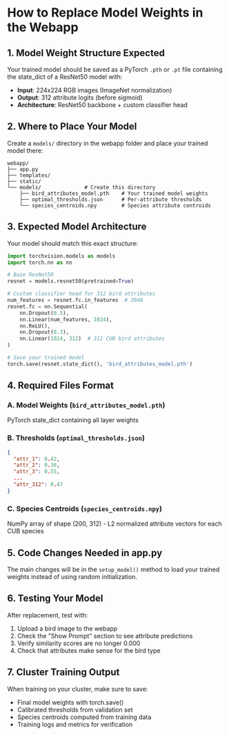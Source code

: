 # How to Replace Model Weights in the Webapp

## 1. Model Weight Structure Expected

Your trained model should be saved as a PyTorch `.pth` or `.pt` file containing the state_dict of a ResNet50 model with:

- **Input**: 224x224 RGB images (ImageNet normalization)
- **Output**: 312 attribute logits (before sigmoid)
- **Architecture**: ResNet50 backbone + custom classifier head

## 2. Where to Place Your Model

Create a `models/` directory in the webapp folder and place your trained model there:

```
webapp/
├── app.py
├── templates/
├── static/
└── models/              # Create this directory
    ├── bird_attributes_model.pth    # Your trained model weights
    ├── optimal_thresholds.json      # Per-attribute thresholds
    └── species_centroids.npy        # Species attribute centroids
```

## 3. Expected Model Architecture

Your model should match this exact structure:

```python
import torchvision.models as models
import torch.nn as nn

# Base ResNet50
resnet = models.resnet50(pretrained=True)

# Custom classifier head for 312 bird attributes
num_features = resnet.fc.in_features  # 2048
resnet.fc = nn.Sequential(
    nn.Dropout(0.5),
    nn.Linear(num_features, 1024),
    nn.ReLU(),
    nn.Dropout(0.3),
    nn.Linear(1024, 312)  # 312 CUB bird attributes
)

# Save your trained model
torch.save(resnet.state_dict(), 'bird_attributes_model.pth')
```

## 4. Required Files Format

### A. Model Weights (`bird_attributes_model.pth`)
PyTorch state_dict containing all layer weights

### B. Thresholds (`optimal_thresholds.json`)
```json
{
  "attr_1": 0.42,
  "attr_2": 0.38,
  "attr_3": 0.55,
  ...
  "attr_312": 0.47
}
```

### C. Species Centroids (`species_centroids.npy`)
NumPy array of shape (200, 312) - L2 normalized attribute vectors for each CUB species

## 5. Code Changes Needed in app.py

The main changes will be in the `setup_model()` method to load your trained weights instead of using random initialization.

## 6. Testing Your Model

After replacement, test with:
1. Upload a bird image to the webapp
2. Check the "Show Prompt" section to see attribute predictions
3. Verify similarity scores are no longer 0.000
4. Check that attributes make sense for the bird type

## 7. Cluster Training Output

When training on your cluster, make sure to save:
- Final model weights with torch.save()
- Calibrated thresholds from validation set
- Species centroids computed from training data
- Training logs and metrics for verification
